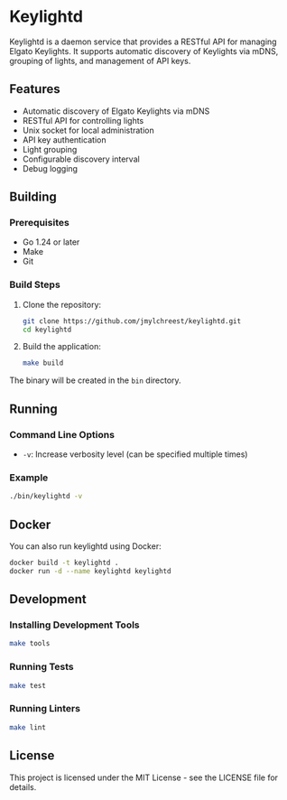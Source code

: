 # Keylightd

Keylightd is a daemon service that provides a RESTful API for managing Elgato Keylights. It supports automatic discovery of Keylights via mDNS, grouping of lights, and management of API keys.

## Features

- Automatic discovery of Elgato Keylights via mDNS
- RESTful API for controlling lights
- Unix socket for local administration
- API key authentication
- Light grouping
- Configurable discovery interval
- Debug logging

## Building

### Prerequisites

- Go 1.24 or later
- Make
- Git

### Build Steps

1. Clone the repository:
   ```bash
   git clone https://github.com/jmylchreest/keylightd.git
   cd keylightd
   ```

2. Build the application:
   ```bash
   make build
   ```

The binary will be created in the `bin` directory.

## Running

### Command Line Options

- `-v`: Increase verbosity level (can be specified multiple times)

### Example

```bash
./bin/keylightd -v
```

## Docker

You can also run keylightd using Docker:

```bash
docker build -t keylightd .
docker run -d --name keylightd keylightd
```

## Development

### Installing Development Tools

```bash
make tools
```

### Running Tests

```bash
make test
```

### Running Linters

```bash
make lint
```

## License

This project is licensed under the MIT License - see the LICENSE file for details. 